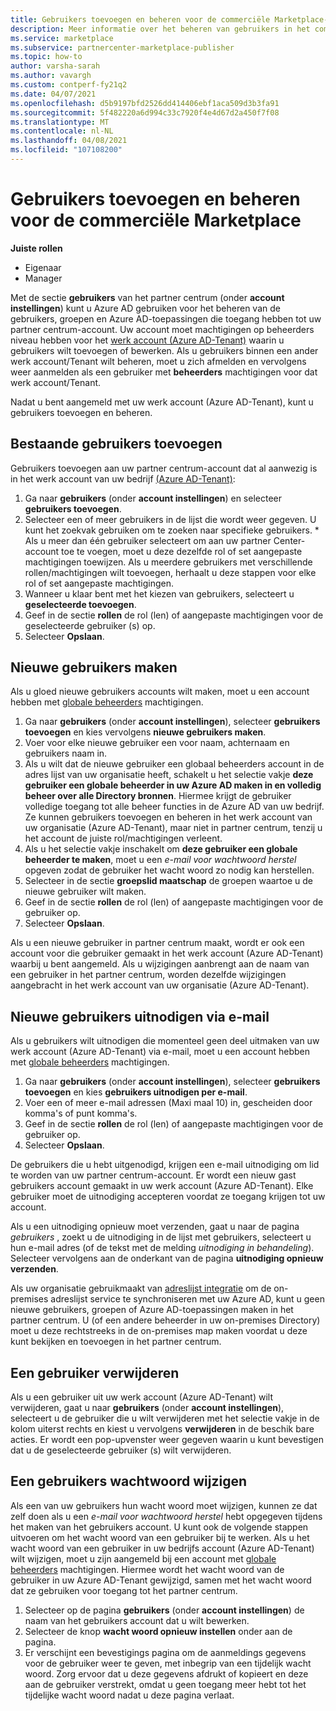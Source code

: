 ```yaml
---
title: Gebruikers toevoegen en beheren voor de commerciële Marketplace-Azure Marketplace
description: Meer informatie over het beheren van gebruikers in het commerciële Marketplace-programma voor een micro soft-account voor commerciële Marketplace in het partner centrum.
ms.service: marketplace
ms.subservice: partnercenter-marketplace-publisher
ms.topic: how-to
author: varsha-sarah
ms.author: vavargh
ms.custom: contperf-fy21q2
ms.date: 04/07/2021
ms.openlocfilehash: d5b9197bfd2526dd414406ebf1aca509d3b3fa91
ms.sourcegitcommit: 5f482220a6d994c33c7920f4e4d67d2a450f7f08
ms.translationtype: MT
ms.contentlocale: nl-NL
ms.lasthandoff: 04/08/2021
ms.locfileid: "107108200"
---
```

# <a name="add-and-manage-users-for-the-commercial-marketplace"></a>Gebruikers toevoegen en beheren voor de commerciële Marketplace

**Juiste rollen**

- Eigenaar
- Manager

Met de sectie **gebruikers** van het partner centrum (onder **account instellingen**) kunt u Azure AD gebruiken voor het beheren van de gebruikers, groepen en Azure AD-toepassingen die toegang hebben tot uw partner centrum-account. Uw account moet machtigingen op beheerders niveau hebben voor het [werk account (Azure AD-Tenant)](company-work-accounts.md) waarin u gebruikers wilt toevoegen of bewerken. Als u gebruikers binnen een ander werk account/Tenant wilt beheren, moet u zich afmelden en vervolgens weer aanmelden als een gebruiker met **beheerders** machtigingen voor dat werk account/Tenant.

Nadat u bent aangemeld met uw werk account (Azure AD-Tenant), kunt u gebruikers toevoegen en beheren.

## <a name="add-existing-users"></a>Bestaande gebruikers toevoegen

Gebruikers toevoegen aan uw partner centrum-account dat al aanwezig is in het werk account van uw bedrijf [(Azure AD-Tenant)](company-work-accounts.md):

1. Ga naar **gebruikers** (onder **account instellingen**) en selecteer **gebruikers toevoegen**.
1. Selecteer een of meer gebruikers in de lijst die wordt weer gegeven. U kunt het zoekvak gebruiken om te zoeken naar specifieke gebruikers. * Als u meer dan één gebruiker selecteert om aan uw partner Center-account toe te voegen, moet u deze dezelfde rol of set aangepaste machtigingen toewijzen. Als u meerdere gebruikers met verschillende rollen/machtigingen wilt toevoegen, herhaalt u deze stappen voor elke rol of set aangepaste machtigingen.
1. Wanneer u klaar bent met het kiezen van gebruikers, selecteert u **geselecteerde toevoegen**.
1. Geef in de sectie **rollen** de rol (len) of aangepaste machtigingen voor de geselecteerde gebruiker (s) op.
1. Selecteer **Opslaan**.

## <a name="create-new-users"></a>Nieuwe gebruikers maken

Als u gloed nieuwe gebruikers accounts wilt maken, moet u een account hebben met [globale beheerders](/azure/active-directory/roles/permissions-reference) machtigingen.

1. Ga naar **gebruikers** (onder **account instellingen**), selecteer **gebruikers toevoegen** en kies vervolgens **nieuwe gebruikers maken**.
1. Voer voor elke nieuwe gebruiker een voor naam, achternaam en gebruikers naam in.
1. Als u wilt dat de nieuwe gebruiker een globaal beheerders account in de adres lijst van uw organisatie heeft, schakelt u het selectie vakje **deze gebruiker een globale beheerder in uw Azure AD maken in en volledig beheer over alle Directory bronnen**. Hiermee krijgt de gebruiker volledige toegang tot alle beheer functies in de Azure AD van uw bedrijf. Ze kunnen gebruikers toevoegen en beheren in het werk account van uw organisatie (Azure AD-Tenant), maar niet in partner centrum, tenzij u het account de juiste rol/machtigingen verleent.
1. Als u het selectie vakje inschakelt om **deze gebruiker een globale beheerder te maken**, moet u een *e-mail voor wachtwoord herstel* opgeven zodat de gebruiker het wacht woord zo nodig kan herstellen.
1. Selecteer in de sectie **groepslid maatschap** de groepen waartoe u de nieuwe gebruiker wilt maken.
1. Geef in de sectie **rollen** de rol (len) of aangepaste machtigingen voor de gebruiker op.
1. Selecteer **Opslaan**.

Als u een nieuwe gebruiker in partner centrum maakt, wordt er ook een account voor die gebruiker gemaakt in het werk account (Azure AD-Tenant) waarbij u bent aangemeld. Als u wijzigingen aanbrengt aan de naam van een gebruiker in het partner centrum, worden dezelfde wijzigingen aangebracht in het werk account van uw organisatie (Azure AD-Tenant).

## <a name="invite-new-users-by-email"></a>Nieuwe gebruikers uitnodigen via e-mail

Als u gebruikers wilt uitnodigen die momenteel geen deel uitmaken van uw werk account (Azure AD-Tenant) via e-mail, moet u een account hebben met [globale beheerders](/azure/active-directory/roles/permissions-reference) machtigingen.

1. Ga naar **gebruikers** (onder **account instellingen**), selecteer **gebruikers toevoegen** en kies **gebruikers uitnodigen per e-mail**.
1. Voer een of meer e-mail adressen (Maxi maal 10) in, gescheiden door komma's of punt komma's.
1. Geef in de sectie **rollen** de rol (len) of aangepaste machtigingen voor de gebruiker op.
1. Selecteer **Opslaan**.

De gebruikers die u hebt uitgenodigd, krijgen een e-mail uitnodiging om lid te worden van uw partner centrum-account. Er wordt een nieuw gast gebruikers account gemaakt in uw werk account (Azure AD-Tenant). Elke gebruiker moet de uitnodiging accepteren voordat ze toegang krijgen tot uw account.

Als u een uitnodiging opnieuw moet verzenden, gaat u naar de pagina *gebruikers* , zoekt u de uitnodiging in de lijst met gebruikers, selecteert u hun e-mail adres (of de tekst met de melding *uitnodiging in behandeling*). Selecteer vervolgens aan de onderkant van de pagina **uitnodiging opnieuw verzenden**.

Als uw organisatie gebruikmaakt van [adreslijst integratie](https://docs.microsoft.com/previous-versions/azure/azure-services/jj573653(v=azure.100)) om de on-premises adreslijst service te synchroniseren met uw Azure AD, kunt u geen nieuwe gebruikers, groepen of Azure AD-toepassingen maken in het partner centrum. U (of een andere beheerder in uw on-premises Directory) moet u deze rechtstreeks in de on-premises map maken voordat u deze kunt bekijken en toevoegen in het partner centrum.

## <a name="remove-a-user"></a>Een gebruiker verwijderen

Als u een gebruiker uit uw werk account (Azure AD-Tenant) wilt verwijderen, gaat u naar **gebruikers** (onder **account instellingen**), selecteert u de gebruiker die u wilt verwijderen met het selectie vakje in de kolom uiterst rechts en kiest u vervolgens **verwijderen** in de beschik bare acties. Er wordt een pop-upvenster weer gegeven waarin u kunt bevestigen dat u de geselecteerde gebruiker (s) wilt verwijderen.

## <a name="change-a-user-password"></a>Een gebruikers wachtwoord wijzigen

Als een van uw gebruikers hun wacht woord moet wijzigen, kunnen ze dat zelf doen als u een *e-mail voor wachtwoord herstel* hebt opgegeven tijdens het maken van het gebruikers account. U kunt ook de volgende stappen uitvoeren om het wacht woord van een gebruiker bij te werken. Als u het wacht woord van een gebruiker in uw bedrijfs account (Azure AD-Tenant) wilt wijzigen, moet u zijn aangemeld bij een account met [globale beheerders](/azure/active-directory/roles/permissions-reference) machtigingen. Hiermee wordt het wacht woord van de gebruiker in uw Azure AD-Tenant gewijzigd, samen met het wacht woord dat ze gebruiken voor toegang tot het partner centrum.

1. Selecteer op de pagina **gebruikers** (onder **account instellingen**) de naam van het gebruikers account dat u wilt bewerken.
1. Selecteer de knop **wacht woord opnieuw instellen** onder aan de pagina.
1. Er verschijnt een bevestigings pagina om de aanmeldings gegevens voor de gebruiker weer te geven, met inbegrip van een tijdelijk wacht woord. Zorg ervoor dat u deze gegevens afdrukt of kopieert en deze aan de gebruiker verstrekt, omdat u geen toegang meer hebt tot het tijdelijke wacht woord nadat u deze pagina verlaat.
